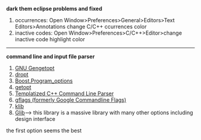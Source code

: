 **dark them eclipse problems and fixed**

  1) occurrences: Open Window>Preferences>General>Editors>Text Editors>Annotations change C/C++ ccurrences color
  2) inactive codes: Open Window>Preferences>C/C++>Editor>change inactive code highlight color

-------------------
**command line and input file parser**

  1) [GNU Gengetopt](https://www.gnu.org/software/gengetopt/gengetopt.html)
  2) [dropt](https://github.com/jamesderlin/dropt)
  3) [Boost.Program_options](https://www.boost.org/doc/libs/1_58_0/doc/html/program_options.html)
  4) [getopt](https://www.gnu.org/savannah-checkouts/gnu/libc/manual/html_node/Getopt.html)
  5) [Templatized C++ Command Line Parser](https://sourceforge.net/projects/tclap/)
  6) [gflags (formerly Google Commandline Flags)](http://gflags.github.io/gflags/)
  7) [klib](http://attractivechaos.github.io/klib/#About)
  8) [Glib](https://gitlab.gnome.org/GNOME/glib)--> this library is a massive library with many other options including design interface
  
  the first option seems the best
